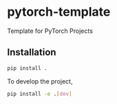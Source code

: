 # pytorch-template

Template for PyTorch Projects

## Installation

```bash
pip install .
```

To develop the project,

```bash
pip install -e .[dev]
```
